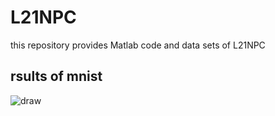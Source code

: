# L21NPC
this repository provides Matlab code and data sets of L21NPC




## rsults of mnist
![draw](https://github.com/Gxhappiness/L21NPC/assets/95199650/45e9ed8d-9bae-4d1a-a79b-8a34840fd4d7)

